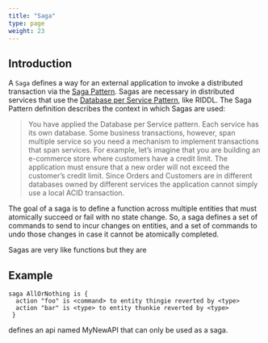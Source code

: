 ```yaml
---
title: "Saga"
type: page
weight: 23
---
```


## Introduction
A `Saga` defines a way for an external application to invoke a distributed 
transaction via the 
[Saga Pattern](https://microservices.io/patterns/data/saga.html). Sagas are 
necessary in distributed services that use the 
[Database per Service Pattern](), like RIDDL. The Saga Pattern definition 
describes the context in which Sagas are used:
> You have applied the Database per Service pattern. Each service has its own
> database. Some business transactions, however, span multiple service so you
> need a mechanism to implement transactions that span services. For example,
> let’s imagine that you are building an e-commerce store where customers have
> a credit limit. The application must ensure that a new order will not exceed
> the customer’s credit limit. Since Orders and Customers are in different
> databases owned by different services the application cannot simply use
> a local ACID transaction.

The goal of a saga is to define a function across multiple entities that 
must atomically succeed or fail with no state change. So, a saga defines a set
of commands to send to incur changes on entities, and a set of commands to 
undo those changes in case it cannot be atomically completed.

Sagas are very like functions but they are 

## Example
```riddl
saga AllOrNothing is {
  action "foo" is <command> to entity thingie reverted by <type>
  action "bar" is <type> to entity thunkie reverted by <type>   
 }
```
defines an api named MyNewAPI that can only be used as a saga. 
